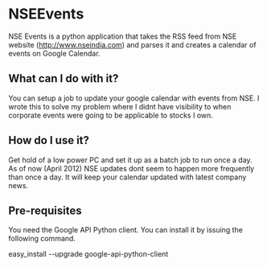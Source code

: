 # NSEEvents

NSE Events is a python application that takes the RSS feed from NSE website (http://www.nseindia.com) and parses it and creates a calendar of events on Google Calendar.

## What can I do with it?
You can setup a job to update your google calendar with events from NSE.  I wrote this to solve my problem where I didnt have visibility to when corporate events were going to be applicable to stocks I own.  

## How do I use it?
Get hold of a low power PC and set it up as a batch job to run once a day.  As of now (April 2012) NSE updates dont seem to happen more frequently than once a day.  It will keep your calendar updated with latest company news.

## Pre-requisites

You need the Google API Python client.  You can install it by issuing the following command.

easy_install --upgrade google-api-python-client

